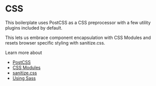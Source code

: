 # CSS

This boilerplate uses PostCSS as a CSS preprocessor with a few utility plugins
included by default.

This lets us embrace component encapsulation with CSS Modules and
resets browser specific styling with sanitize.css.

Learn more about

- [PostCSS](postcss.md)
- [CSS Modules](css-modules.md)
- [sanitize.css](sanitize.md)
- [Using Sass](sass.md)
